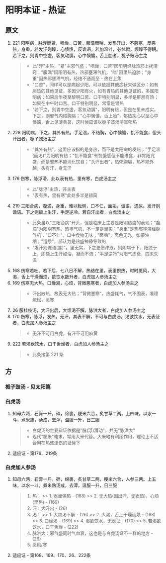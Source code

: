 # 阳明本证 - 热证
## 原文
1. 221 阳明病，脉浮而紧，咽燥，口苦，腹満而喘，发热汗出，不悪寒，反悪热，身重。若发汗则躁，心愦愦，反谵语。若加温针，必怵惕，烦躁不得眠。若下之，则胃中空虚，客気动膈，心中懊憹，舌上胎者，栀子豉汤主之
    > * 此"浮"主热，"紧"主邪气盛；"咽燥，口苦"因阳明经脉热邪上扰清窍；"腹満"因阳明有热，热邪壅滞气机，"喘"因里热迫肺；"身重"因热邪壅滞气机，经络不通而至 - 热在上焦
    > * "口苦"，同样可以是病起少阳，可以依据其他症状来做区分：如有胆热的其他见证，多因少阳有火，如有胃热的其他见证的，多属阳明病；如果后半夜至黎明口苦、口干特别明显，多半是肝胆有热；如果在中午时口苦、口干特别明显，常常是胃热
    > * "若下之，则胃中空虚，客気动膈"，阳明有热，但是在里未成实，下之，则邪气内陷胸膈；"心中懊憹，舌上胎"，郁热扰心以至心中懊恼，舌上见薄黄苔，这时候应该以栀子豉汤清宣郁热
2. 228 阳明病，下之，其外有热，手足温，不结胸，心中懊憹，饥不能食，但头汗出者，栀子豉汤主之
    > * "其外有热"，这里应该指的是身热，而不是太阳病的发热；"手足温(而渴)"为阳明有热；"饥不能食"有饥饿感但不能进食，非胃阳亢盛，而是邪热不能消化饮食；"头汗出者"，热郁胸膈，热不能外越，头有汗，身无汗
3. 176 伤寒，脉浮滑，此以表有热，里有寒，白虎汤主之
    > * 此"脉浮"主热，非主表
    > * "表有热，里有寒"此处多半是错简
4. 219 三阳合病，腹満，身重，难以転侧，口不仁，面垢，谵语，遗尿。发汗则谵语。下之则额上生汗，手足逆冷。若自汗出者，白虎汤主之
    > * 此条虽以"三阳合病"开头，但是临床上主要是阳明热盛的表现；"腹満"为阳明有热，热壅气机，不一定是里实；"身重"是热邪壅滞经脉气机；"口不仁"，口中食物无味；"面垢"，面色无光，如蒙油垢；"遗尿"，郝认为是热盛神昏导致的
    > * "发汗则谵语(甚)"。里无实，下之更伤津液，则阴竭于下，阳脱于上，即额上生汗如油，凝而不流；"手足逆冷"为阳气虚衰，四末失温
5. 168 伤寒若吐、若下后，七八日不解，热结在里，表里倶热，时时悪风，大渇，舌上干燥而烦，欲饮水数升者，白虎加人参汤主之
6. 169 伤寒无大热，口燥渇，心烦，背微悪寒者，白虎加人参汤主之
    > * 汗出散热，故表无大热；"背微悪寒"，热盛耗气，气不固表，凑理疏松，恶寒
7. 26 服桂枝汤，大汗出后，大烦渇不解，脉洪大者，白虎加人参汤主之
8. 170 伤寒，脉浮，发热，无汗，其表不解，不可与白虎汤。渇欲饮水，无表证者，白虎加人参汤主之
    > * 无汗不可用白虎，有汗不可用麻黄
9. 222 若渇欲饮水，口干舌燥者，白虎加人参汤主之
    > * 此条接第 221 条

## 方
### 栀子豉汤 - 见太阳篇

### 白虎汤
1. 知母六两，石膏一斤，碎，绵裹，粳米六合，炙甘草二两。上四味，以水一斗，煮米熟，汤成，去滓，温服一升，日三服
    > * 白虎汤的主要辩证依据是"脉(浮)滑动"，并无"脉洪大"
    > * 现代"粳米"难求，常用大米代替。大米略有利尿作用，理论上不适合用在热盛津伤的证候下
2. 适应证 - 第176、219条

### 白虎加人参汤
1. 知母六两，石膏一斤，碎，绵裹，炙甘草二两，粳米六合，人参三两。上五味，以水一斗，煮米熟汤成，去滓，温服一升，日三服
    > 1. 热：
        >> 1. 表里俱热 - (168)
        >> 2. 无大热(因出汗，无表热)，心烦(里热) - (169)
    > 2. 汗：大汗出 - (26)
    > 3. 渴：
        >> 1. 大烦渇不解 - (26)
        >> 2. 大渇，舌上干燥而烦 - (168)
        >> 3. 口燥渇 - (169)
        >> 4. 渇欲饮水，无表证 - (170)
        >> 5. 若渇欲饮水，口干舌燥 - (222)
    > 4. 脉洪大：邪气盛同时气血衰，这也是与白虎汤证不一样的地方 - (26)
    > 5. 恶风/寒
2. 适应证 - 第168、169、170、26、222条